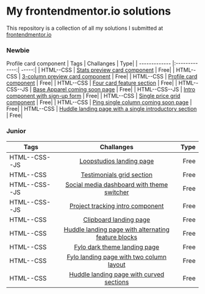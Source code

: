 # My frontendmentor.io solutions

This repository is a collection of all my solutions I submitted at [frontendmentor.io ](https://www.frontendmentor.io/)

### Newbie
Profile card component
| Tags  | Challanges | Type|
| ------------- |:-------------:|  -----:|
| HTML--CSS      |  [Stats preview card component](https://github.com/Munem-Prionto/frontendmentor.io/tree/main/stats-preview-card-component) |  Free|
| HTML--CSS      | [3-column preview card component](https://github.com/Munem-Prionto/frontendmentor.io/tree/main/3-column%20preview%20card%20component)   | Free|
| HTML--CSS      | [Profile card component](https://github.com/Munem-Prionto/frontendmentor.io/tree/main/profile-card-component)   | Free|
| HTML--CSS      | [Four card feature section](https://github.com/Munem-Prionto/frontendmentor.io/tree/main/four-card-feature-section)   | Free|
| HTML--CSS--JS    | [Base Apparel coming soon page](https://github.com/Munem-Prionto/frontendmentor.io/tree/main/base-apparel-coming-soon)   | Free|
| HTML--CSS--JS  | [Intro component with sign-up form](https://github.com/Munem-Prionto/frontendmentor.io/tree/main/intro-component-with-signup-form)   | Free|
| HTML--CSS      | [Single price grid component](https://github.com/Munem-Prionto/frontendmentor.io/tree/main/single-price-grid-component)   | Free|
| HTML--CSS      | [Ping single column coming soon page](https://github.com/Munem-Prionto/frontendmentor.io/tree/main/ping-coming-soon-page)   | Free|
| HTML--CSS      | [Huddle landing page with a single introductory section](https://github.com/Munem-Prionto/frontendmentor.io/tree/main/huddle-landing-page-with-single-introductory-section) | Free|


### Junior

| Tags  | Challanges | Type|
| ------------- |:-------------:|  -----:|
| HTML--CSS--JS      |  [Loopstudios landing page](https://github.com/Munem-Prionto/frontendmentor.io/tree/main/loopstudios-landing-page) |  Free|
| HTML--CSS      | [Testimonials grid section](https://github.com/Munem-Prionto/frontendmentor.io/tree/main/testimonials-grid-section)   | Free|
| HTML--CSS--JS      | [Social media dashboard with theme switcher](https://github.com/Munem-Prionto/frontendmentor.io/tree/main/social-media-dashboard-with-theme-switcher)   | Free|
| HTML--CSS--JS    | [Project tracking intro component](https://github.com/Munem-Prionto/frontendmentor.io/tree/main/project-tracking-intro-component)   | Free|
| HTML--CSS  | [Clipboard landing page](https://github.com/Munem-Prionto/frontendmentor.io/tree/main/clipboard-landing-page)   | Free|
| HTML--CSS      | [Huddle landing page with alternating feature blocks](https://github.com/Munem-Prionto/frontendmentor.io/tree/main/huddle-landing-page-with-alternating-feature-blocks)   | Free|
| HTML--CSS      | [Fylo dark theme landing page](https://github.com/Munem-Prionto/frontendmentor.io/tree/main/Fylo%20dark%20theme%20landing%20page)   | Free|
| HTML--CSS      | [Fylo landing page with two column layout](https://github.com/Munem-Prionto/frontendmentor.io/tree/main/fylo-landing-page-with-two-column-layout) | Free|
| HTML--CSS      | [Huddle landing page with curved sections](https://github.com/Munem-Prionto/frontendmentor.io/tree/main/Huddle%20landing%20page%20with%20curved%20sections) | Free|
